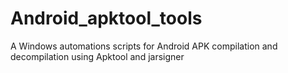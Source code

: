 # Android_apktool_tools
A Windows automations scripts for Android APK compilation and decompilation using Apktool and jarsigner
